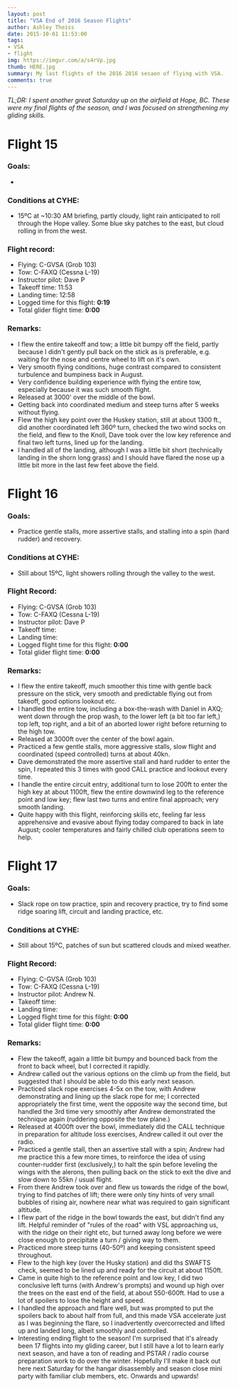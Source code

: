 ```yaml
---
layout: post
title: "VSA End of 2016 Season Flights"
author: Ashley Theiss
date: 2015-10-01 11:53:00
tags: 
- VSA
- flight
img: https://imgur.com/a/s4rVp.jpg
thumb: HERE.jpg
summary: My last flights of the 2016 2016 sesaon of flying with VSA.
comments: true
---
```


*TL;DR: I spent another great Saturday up on the airfield at Hope, BC. These were my final flights of the season, and I was focused on strengthening my gliding skills.*

# Flight 15

### Goals:
+ 

<!--more-->

### Conditions at CYHE:
+ 15ºC at ~10:30 AM briefing, partly cloudy, light rain anticipated to roll through the Hope valley. Some blue sky patches to the east, but cloud rolling in from the west.

### Flight record:
+ Flying: C-GVSA (Grob 103)
+ Tow: C-FAXQ (Cessna L-19)
+ Instructor pilot: Dave P
+ Takeoff time: 11:53
+ Landing time: 12:58
+ Logged time for this flight: **0:19**
+ Total glider flight time: **0:00**

### Remarks:
+ I flew the entire takeoff and tow; a little bit bumpy off the field, partly because I didn't gently pull back on the stick as is preferable, e.g. waiting for the nose and centre wheel to lift on it's own.
+ Very smooth flying conditions, huge contrast compared to consistent turbulence and bumpiness back in August.
+ Very confidence building experience with flying the entire tow, especially because it was such smooth flight. 
+ Released at 3000' over the middle of the bowl.
+ Getting back into coordinated medium and steep turns after 5 weeks without flying.
+ Flew the high key point over the Huskey station, still at about 1300 ft., did another coordinated left 360º turn, checked the two wind socks on the field, and flew to the Knoll, Dave took over the low key reference and final two left turns, lined up for the landing.
+ I handled all of the landing, although I was a little bit short (technically landing in the shorn long grass) and I should have flared the nose up a little bit more in the last few feet above the field.


# Flight 16

### Goals:
+ Practice gentle stalls, more assertive stalls, and stalling into a spin (hard rudder) and recovery.

### Conditions at CYHE:
+ Still about 15ºC, light showers rolling through the valley to the west.

### Flight Record:
+ Flying: C-GVSA (Grob 103)
+ Tow: C-FAXQ (Cessna L-19)
+ Instructor pilot: Dave P
+ Takeoff time: 
+ Landing time: 
+ Logged flight time for this flight: **0:00**
+ Total glider flight time: **0:00**

### Remarks:
+ I flew the entire takeoff, much smoother this time with gentle back pressure on the stick, very smooth and predictable flying out from takeoff, good options lookout etc.
+ I handled the entire tow, including a box-the-wash with Daniel in AXQ; went down through the prop wash, to the lower left (a bit too far left,) top left, top right, and a bit of an aborted lower right before returning to the high tow.
+ Released at 3000ft over the center of the bowl again.
+ Practiced a few gentle stalls, more aggressive stalls, slow flight and coordinated (speed controlled) turns at about 40kn.
+ Dave demonstrated the more assertive stall and hard rudder to enter the spin, I repeated this 3 times with good CALL practice and lookout every time.
+ I handle the entire circuit entry, additional turn to lose 200ft to enter the high key at about 1100ft, flew the entire downwind leg to the reference point and low key; flew last two turns and entire final approach; very smooth landing.
+ Quite happy with this flight, reinforcing skills etc, feeling far less apprehensive and evasive about flying today compared to back in late August; cooler temperatures and fairly chilled club operations seem to help.


# Flight 17

### Goals:
+ Slack rope on tow practice, spin and recovery practice, try to find some ridge soaring lift, circuit and landing practice, etc.

### Conditions at CYHE:
+ Still about 15ºC, patches of sun but scattered clouds and mixed weather.

### Flight Record:
+ Flying: C-GVSA (Grob 103)
+ Tow: C-FAXQ (Cessna L-19)
+ Instructor pilot: Andrew N.
+ Takeoff time: 
+ Landing time:
+ Logged flight time for this filght: **0:00**
+ Total glider flight time: **0:00**

### Remarks:
+ Flew the takeoff, again a little bit bumpy and bounced back from the front to back wheel, but I corrected it rapidly.
+ Andrew called out the various options on the climb up from the field, but suggested that I should be able to do this early next season.
+ Practiced slack rope exercises 4-5x on the tow, with Andrew demonstrating and lining up the slack rope for me; I corrected appropriately the first time, went the opposite way the second time, but handled the 3rd time very smoothly after Andrew demonstrated the technique again (ruddering opposite the tow plane.)
+ Released at 4000ft over the bowl, immediately did the CALL technique in preparation for altitude loss exercises, Andrew called it out over the radio.
+ Practiced a gentle stall, then an assertive stall with a spin; Andrew had me practice this a few more times, to reinforce the idea of using counter-rudder first (exclusively,) to halt the spin before leveling the wings with the alerons, then pulling back on the stick to exit the dive and slow down to 55kn / usual flight.
+ From there Andrew took over and flew us towards the ridge of the bowl, trying to find patches of lift; there were only tiny hints of very small bubbles of rising air, nowhere near what was required to gain significant altitude.
+ I flew part of the ridge in the bowl towards the east, but didn't find any lift. Helpful reminder of "rules of the road" with VSL approaching us, with the ridge on their right etc, but turned away long before we were close enough to precipitate a turn / giving way to them.
+ Practiced more steep turns (40-50º) and keeping consistent speed throughout.
+ Flew to the high key (over the Husky station) and did ths SWAFTS check, seemed to be lined up and ready for the circuit at about 1150ft.
+ Came in quite high to the reference point and low key, I did two conclusive left turns (with Andrew's prompts) and wound up high over the trees on the east end of the field, at about 550-600ft. Had to use a lot of spoilers to lose the height and speed.
+ I handled the approach and flare well, but was prompted to put the spoilers back to about half from full, and this made VSA accelerate just as I was beginning the flare, so I inadvertently overcorrected and lifted up and landed long, albeit smoothly and controlled.
+ Interesting ending flight to the season! I'm surprised that it's already been 17 flights into my gliding career, but I still have a lot to learn early next season, and have a ton of reading and PSTAR / radio course preparation work to do over the winter. Hopefully I'll make it back out here next Saturday for the hangar disassembly and season close mini party with familiar club members, etc. Onwards and upwards!

